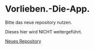 # Vorlieben.-Die-App.
Bitte das neue repository nutzen.

Dieses hier wird NICHT weitergeführt.

[Neues Repository](https://github.com/HappyHippoSnack/Vorlieben)
